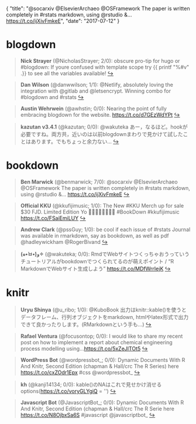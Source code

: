 {
  "title": "@socarxiv @ElsevierArchaeo @OSFramework The paper is written completely in #rstats markdown, using @rstudio &amp;… https://t.co/ijXivFmkeE",
  "date": "2017-07-12"
}

# blogdown

> **Nick Strayer** (@NicholasStrayer; 2/0): obscure pro-tip for hugo or #blogdown: If youre confused with template scope try {{ printf "%#v" .}} to see all the variables available!  [&#8618;](https://twitter.com/xieyihui/status/885270103385931778)

<!-- -->


> **Dan Wilson** (@danwwilson; 1/1): @Netlify, absolutely loving the integration with @gitlab and @letsencrypt. Winning combo for #blogdown and #rstats  [&#8618;](https://twitter.com/xieyihui/status/885103801027280896)

<!-- -->


> **Austin Wehrwein** (@awhstin; 0/0): Nearing the point of fully embracing blogdown for the website. https://t.co/d7GEzWdYPt  [&#8618;](https://twitter.com/xieyihui/status/884968402649047040)

<!-- -->


> **kazutan v3.4.1** (@kazutan; 0/0): @wakuteka あー，なるほど。hookが必要ですね。両方共，近いのは以前blogdownまわりで見かけて試したことはあります。でもちょっと余力ない…  [&#8618;](https://twitter.com/xieyihui/status/884962312595021824)

<!-- -->


# bookdown

> **Ben Marwick** (@benmarwick; 7/0): @socarxiv @ElsevierArchaeo @OSFramework The paper is written completely in #rstats markdown, using @rstudio &amp;… https://t.co/ijXivFmkeE  [&#8618;](https://twitter.com/xieyihui/status/885167511343202304)

<!-- -->


> **Official KKU** (@kkufijimusic; 1/0): The New #KKU Merch up for sale $30 FJD. Limited Edition Yo 💯👊🔥🔥🔥🔥🔥🔥 #BookDown #kkufijimusic https://t.co/FSaiEmiLUY  [&#8618;](https://twitter.com/xieyihui/status/885276826720980992)

<!-- -->


> **Andrew Clark** (@pssGuy; 1/0): be cool if each issue of #rstats Journal was available in rmarkdown, say as bookdown, as well as pdf
@hadleywickham @RogerBivand  [&#8618;](https://twitter.com/xieyihui/status/884921526566256640)

<!-- -->


> **‎(๑•̀ㅂ•́)و✧** (@wakuteka; 0/0): RmdでWebサイトつくっちゃおうっていうチュートリアルがbookdownでつくられてるのが萌えポイント / “R MarkdownでWebサイト生成しよう” https://t.co/MDfWrrIejK  [&#8618;](https://twitter.com/xieyihui/status/884964457599778816)

<!-- -->


# knitr

> **Uryu Shinya** (@u_ribo; 1/0): @KuboBook 出力はknitr::kable()を使うとデータフレーム、行列オブジェクトをmarkdown, htmlやlatex形式で出力できて良かったりします。(RMarkdownという手も...)  [&#8618;](https://twitter.com/xieyihui/status/885064688425422849)

<!-- -->


> **Rafael Ventura** (@focusontop; 0/0): I would like to share my recent post on how to implement a report about chemical engineering process modelling using…https://t.co/5xZeJITOt5  [&#8618;](https://twitter.com/xieyihui/status/885241835429515264)

<!-- -->


> **WordPress Bot** (@wordpressbot_; 0/0): Dynamic Documents With R And Knitr, Second Edition (chapman &amp; Hall/crc The R Series) here  https://t.co/cxZOdr1Epx #css @wordpressbot_  [&#8618;](https://twitter.com/xieyihui/status/885167756206911488)

<!-- -->


> **kh** (@kanji14134; 0/0): kable()のNAはこれで見せかけ消せる
options(https://t.co/voryGLYgiQ = '')  [&#8618;](https://twitter.com/xieyihui/status/885111137506742272)

<!-- -->


> **Javascript Bot** (@JavascriptBot_; 0/0): Dynamic Documents With R And Knitr, Second Edition (chapman &amp; Hall/crc The R Serie here  https://t.co/N8OjbxSa6S #javascript @javascriptbot_  [&#8618;](https://twitter.com/xieyihui/status/885103095981768706)

<!-- -->


